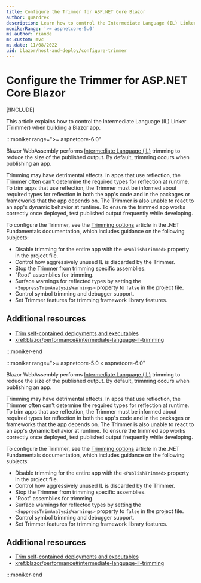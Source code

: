 ```yaml
---
title: Configure the Trimmer for ASP.NET Core Blazor
author: guardrex
description: Learn how to control the Intermediate Language (IL) Linker (Trimmer) when building a Blazor app.
monikerRange: '>= aspnetcore-5.0'
ms.author: riande
ms.custom: mvc
ms.date: 11/08/2022
uid: blazor/host-and-deploy/configure-trimmer
---
```

# Configure the Trimmer for ASP.NET Core Blazor

[!INCLUDE[](~/blazor/includes/not-latest-version.md)]

This article explains how to control the Intermediate Language (IL) Linker (Trimmer) when building a Blazor app.

:::moniker range=">= aspnetcore-6.0"

Blazor WebAssembly performs [Intermediate Language (IL)](/dotnet/standard/managed-code#intermediate-language--execution) trimming to reduce the size of the published output. By default, trimming occurs when publishing an app.

Trimming may have detrimental effects. In apps that use reflection, the Trimmer often can't determine the required types for reflection at runtime. To trim apps that use reflection, the Trimmer must be informed about required types for reflection in both the app's code and in the packages or frameworks that the app depends on. The Trimmer is also unable to react to an app's dynamic behavior at runtime. To ensure the trimmed app works correctly once deployed, test published output frequently while developing.

To configure the Trimmer, see the [Trimming options](/dotnet/core/deploying/trimming/trimming-options) article in the .NET Fundamentals documentation, which includes guidance on the following subjects:

* Disable trimming for the entire app with the `<PublishTrimmed>` property in the project file.
* Control how aggressively unused IL is discarded by the Trimmer.
* Stop the Trimmer from trimming specific assemblies.
* "Root" assemblies for trimming.
* Surface warnings for reflected types by setting the `<SuppressTrimAnalysisWarnings>` property to `false` in the project file.
* Control symbol trimming and debugger support.
* Set Trimmer features for trimming framework library features.

## Additional resources

* [Trim self-contained deployments and executables](/dotnet/core/deploying/trimming/trim-self-contained)
* <xref:blazor/performance#intermediate-language-il-trimming>

:::moniker-end

:::moniker range=">= aspnetcore-5.0 < aspnetcore-6.0"

Blazor WebAssembly performs [Intermediate Language (IL)](/dotnet/standard/managed-code#intermediate-language--execution) trimming to reduce the size of the published output. By default, trimming occurs when publishing an app.

Trimming may have detrimental effects. In apps that use reflection, the Trimmer often can't determine the required types for reflection at runtime. To trim apps that use reflection, the Trimmer must be informed about required types for reflection in both the app's code and in the packages or frameworks that the app depends on. The Trimmer is also unable to react to an app's dynamic behavior at runtime. To ensure the trimmed app works correctly once deployed, test published output frequently while developing.

To configure the Trimmer, see the [Trimming options](/dotnet/core/deploying/trimming/trimming-options) article in the .NET Fundamentals documentation, which includes guidance on the following subjects:

* Disable trimming for the entire app with the `<PublishTrimmed>` property in the project file.
* Control how aggressively unused IL is discarded by the Trimmer.
* Stop the Trimmer from trimming specific assemblies.
* "Root" assemblies for trimming.
* Surface warnings for reflected types by setting the `<SuppressTrimAnalysisWarnings>` property to `false` in the project file.
* Control symbol trimming and debugger support.
* Set Trimmer features for trimming framework library features.

## Additional resources

* [Trim self-contained deployments and executables](/dotnet/core/deploying/trimming/trim-self-contained)
* <xref:blazor/performance#intermediate-language-il-trimming>

:::moniker-end
